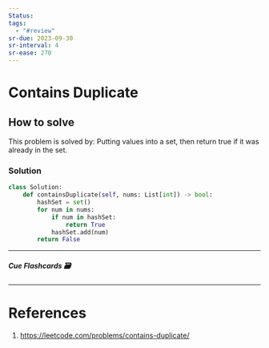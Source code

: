 ```yaml
---
Status: 
tags:
  - "#review"
sr-due: 2023-09-30
sr-interval: 4
sr-ease: 270
---
```


# Contains Duplicate

## How to solve

This problem is solved by:
Putting values into a set, then return true if it was already in the set.

### Solution
```python
class Solution:
    def containsDuplicate(self, nums: List[int]) -> bool:
        hashSet = set()
        for num in nums:
            if num in hashSet:
                return True
            hashSet.add(num)
        return False
```


---
##### Cue Flashcards 🗃

---
# References
1. https://leetcode.com/problems/contains-duplicate/
